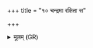 +++
title = "१० चन्द्रमा रक्षिता स"

+++
<details><summary>मूलम् (GR)</summary>

चन्द्रमा रक्षिता  
स इमं सेनां रक्षतु ।  
अनुष्ठातर् अनु (…) ॥ +++(see 1cd)+++
</details>